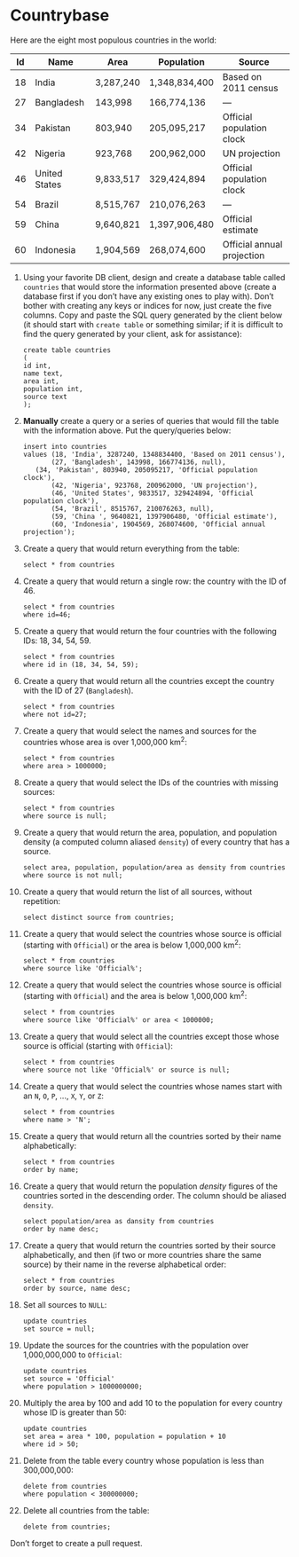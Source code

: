# Countrybase

Here are the eight most populous countries in the world: 

| Id | Name           | Area      | Population    | Source                     |
|----|----------------|-----------|---------------|----------------------------|
| 18 |  India         | 3,287,240 | 1,348,834,400 | Based on 2011 census       |
| 27 |  Bangladesh    | 143,998   | 166,774,136   | —                          |
| 34 |  Pakistan      | 803,940   | 205,095,217   | Official population clock  |
| 42 |  Nigeria       | 923,768   | 200,962,000   | UN projection              |
| 46 |  United States | 9,833,517 | 329,424,894   | Official population clock  |
| 54 |  Brazil        | 8,515,767 | 210,076,263   | —                          |
| 59 |  China         | 9,640,821 | 1,397,906,480 | Official estimate          |
| 60 |  Indonesia     | 1,904,569 | 268,074,600   | Official annual projection |

1. Using your favorite DB client, design and create a database table called `countries` that would store the information presented above (create a database first if you don’t have any existing ones to play with). Don’t bother with creating any keys or indices for now, just create the five columns. Copy and paste the SQL query generated by the client below (it should start with `create table` or something similar; if it is difficult to find the query generated by your client, ask for assistance):

    ```postgresql
    create table countries
    (
	id int,
	name text,
	area int,
	population int,
	source text
    );
    ```

2. **Manually** create a query or a series of queries that would fill the table with the information above. Put the query/queries below:

    ```postgresql
    insert into countries
    values (18, 'India', 3287240, 1348834400, 'Based on 2011 census'),
    	   (27, 'Bangladesh', 143998, 166774136, null),
	   (34, 'Pakistan', 803940, 205095217, 'Official population clock'),
    	   (42, 'Nigeria', 923768, 200962000, 'UN projection'),
    	   (46, 'United States', 9833517, 329424894, 'Official population clock'),
    	   (54, 'Brazil', 8515767, 210076263, null),
    	   (59, 'China ', 9640821, 1397906480, 'Official estimate'),
    	   (60, 'Indonesia', 1904569, 268074600, 'Official annual projection');
    ```

3. Create a query that would return everything from the table:

    ```postgresql
    select * from countries
    ```

4. Create a query that would return a single row: the country with the ID of 46.

    ```postgresql
    select * from countries
    where id=46;
    ```

5. Create a query that would return the four countries with the following IDs: 18, 34, 54, 59.

    ```postgresql
    select * from countries
    where id in (18, 34, 54, 59);
    ```

6. Create a query that would return all the countries except the country with the ID of 27 (`Bangladesh`).

    ```postgresql
    select * from countries
    where not id=27;
    ```

7. Create a query that would select the names and sources for the countries whose area is over 1,000,000 km<sup>2</sup>:

    ```postgresql
    select * from countries
    where area > 1000000;
    ```
    
8. Create a query that would select the IDs of the countries with missing sources:

    ```postgresql
    select * from countries
    where source is null;
    ```
    
9. Create a query that would return the area, population, and population density (a computed column aliased `density`) of every country that has a source.

    ```postgresql
    select area, population, population/area as density from countries
    where source is not null;
    ```
    
10. Create a query that would return the list of all sources, without repetition:

    ```postgresql
    select distinct source from countries;
    ```

11. Create a query that would select the countries whose source is official (starting with `Official`) or the area is below 1,000,000 km<sup>2</sup>:

    ```postgresql
    select * from countries
    where source like 'Official%';
    ```

12. Create a query that would select the countries whose source is official (starting with `Official`) and the area is below 1,000,000 km<sup>2</sup>:

    ```postgresql
    select * from countries
    where source like 'Official%' or area < 1000000;
    ```
    
13. Create a query that would select all the countries except those whose source is official (starting with `Official`):

    ```postgresql
    select * from countries
    where source not like 'Official%' or source is null;
    ```
    
14. Create a query that would select the countries whose names start with an `N`, `O`, `P`, ..., `X`, `Y`, or `Z`:

    ```postgresql
    select * from countries
    where name > 'N';
    ```
    
15. Create a query that would return all the countries sorted by their name alphabetically:

    ```postgresql
    select * from countries
    order by name;
    ```

16. Create a query that would return the population _density_ figures of the countries sorted in the descending order. The column should be aliased `density`.

    ```postgresql
    select population/area as dansity from countries
    order by name desc;
    ```

17. Create a query that would return the countries sorted by their source alphabetically, and then (if two or more countries share the same source) by their name in the reverse alphabetical order:

    ```postgresql
    select * from countries
    order by source, name desc;
    ```
    
18. Set all sources to `NULL`:

    ```postgresql
    update countries
    set source = null;
    ```
    
19. Update the sources for the countries with the population over 1,000,000,000 to `Official`:

    ```postgresql
    update countries
    set source = 'Official'
    where population > 1000000000;
    ```
    
20. Multiply the area by 100 and add 10 to the population for every country whose ID is greater than 50:

    ```postgresql
    update countries
    set area = area * 100, population = population + 10
    where id > 50;
    ```

21. Delete from the table every country whose population is less than 300,000,000:

    ```postgresql
    delete from countries
    where population < 300000000;
    ```

22. Delete all countries from the table:

    ```postgresql
    delete from countries;
    ```
    
Don’t forget to create a pull request.
